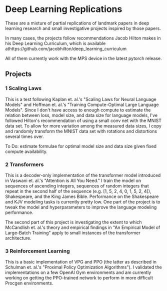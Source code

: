 # Deep Learning Replications

These are a mixture of partial replications of landmark papers in deep learning research and small investigative projects inspired by those papers. 

In many cases, the projects follow recommendations Jacob Hilton makes in his Deep Learning Curriculum, which is available athttps://github.com/jacobhilton/deep_learning_curriculum

All of them currently work with the MPS device in the latest pytorch release.

## Projects
### 1 Scaling Laws 

This is a test following Kaplan et. al.'s "Scaling Laws for Neural Language Models" and Hoffman et. al.'s "Training Compute-Optimal Large Language Models". Since I don't have access to enough compute to estimate the relation between loss, model size, and data size for language models, I've followed Hilton's recommendation of using a small conv net with the MNIST data set. To allow for more variation among the measured data sizes, I copy and randomly transform the MNIST data set with rotations and distortions several times over. 

To Do: estimate formulae for optimal model size and data size given fixed compute availability. 

### 2 Transformers

This is a decoder-only implementation of the transformer model introduced in Vaswani et. al.'s "Attention is All You Need." I train the model on sequences of ascending integers, sequences of random integers that repeat in the second half of the sequence (e.g. [1, 5, 2, 4, 0, 1, 5, 2, 4]), Shakespeare, and the King James Bible. Performance on the Shakespeare and KJV modeling tasks is currently pretty low. One part of the project is to tweak the model and hyperparameters to improve the language modeling performance.

The second part of this project is investigating the extent to which McCandlish et. al.'s theory and empirical findings in "An Empirical Model of Large-Batch Training" apply to small instances of the transformer architecture. 

### 3 Reinforcement Learning

This is a basic implementation of VPG and PPO (the latter as described in Schulman et. al.'s "Proximal Policy Optimization Algorithms"). I validated the implementations on a few OpenAI Gym environments and am currently working on getting the PPO-trained network to perform in more difficult Procgen environments. 
